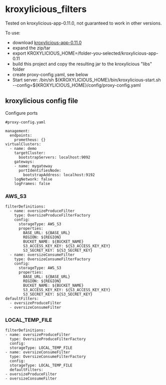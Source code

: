 # kroxylicious_filters

Tested on kroxylicious-app-0.11.0, not guaranteed to work in other versions.

To use:

- download [kroxylicious-app-0.11.0](https://github.com/kroxylicious/kroxylicious/releases)
- expand the zip/tar 
- export KROXYLICIOUS_HOME=/folder-you-selected/kroxylicious-app-0.11
- build this project and copy the resulting jar to the kroxylicious "libs" folder
- create proxy-config.yaml, see below
- Start server: /bin/sh \${KROXYLICIOUS_HOME}/bin/kroxylicious-start.sh --config=${KROXYLICIOUS_HOME}/config/proxy-config.yaml


## kroxylicious config file

Configure ports
```
#proxy-config.yaml

management:
  endpoints:
    prometheus: {}
virtualClusters:
  - name: demo
    targetCluster:
      bootstrapServers: localhost:9092
    gateways:
    - name: mygateway
      portIdentifiesNode:
        bootstrapAddress: localhost:9192
    logNetwork: false
    logFrames: false
```

### AWS_S3

``` 
filterDefinitions:
  - name: oversizeProduceFilter
    type: OversizeProduceFilterFactory
    config:
      storageType: AWS_S3
      properties:
        BASE_URL: ${BASE_URL}
        REGION: ${REGION}
        BUCKET_NAME: ${BUCKET_NAME}
        S3_ACCESS_KEY_KEY: ${S3_ACCESS_KEY_KEY}
        S3_SECRET_KEY: ${S3_SECRET_KEY}
  - name: oversizeConsumeFilter
    type: OversizeConsumeFilterFactory
    config:
      storageType: AWS_S3
      properties:
        BASE_URL: ${BASE_URL}
        REGION: ${REGION}
        BUCKET_NAME: ${BUCKET_NAME}
        S3_ACCESS_KEY_KEY: ${S3_ACCESS_KEY_KEY}
        S3_SECRET_KEY: ${S3_SECRET_KEY}
defaultFilters:
  - oversizeProduceFilter
  - oversizeConsumeFilter
```

### LOCAL_TEMP_FILE

``` 
filterDefinitions:
- name: oversizeProduceFilter
  type: OversizeProduceFilterFactory
  config:
  storageType: LOCAL_TEMP_FILE
- name: oversizeConsumeFilter
  type: OversizeConsumeFilterFactory
  config:
  storageType: LOCAL_TEMP_FILE
  defaultFilters:
- oversizeProduceFilter
- oversizeConsumeFilter
```